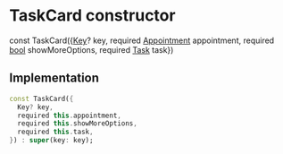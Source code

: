 


# TaskCard constructor






const
TaskCard({[Key](https://api.flutter.dev/flutter/foundation/Key-class.html)? key, required [Appointment](https://pub.dev/documentation/syncfusion_flutter_calendar/20.4.54/calendar/Appointment-class.html) appointment, required [bool](https://api.flutter.dev/flutter/dart-core/bool-class.html) showMoreOptions, required [Task](../../models_task_task_model/Task-class.md) task})





## Implementation

```dart
const TaskCard({
  Key? key,
  required this.appointment,
  required this.showMoreOptions,
  required this.task,
}) : super(key: key);
```







